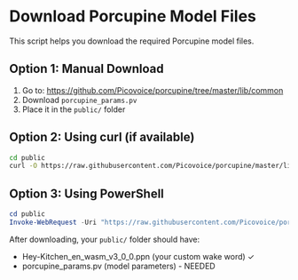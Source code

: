 # Download Porcupine Model Files

This script helps you download the required Porcupine model files.

## Option 1: Manual Download

1. Go to: https://github.com/Picovoice/porcupine/tree/master/lib/common
2. Download `porcupine_params.pv`
3. Place it in the `public/` folder

## Option 2: Using curl (if available)

```bash
cd public
curl -O https://raw.githubusercontent.com/Picovoice/porcupine/master/lib/common/porcupine_params.pv
```

## Option 3: Using PowerShell

```powershell
cd public
Invoke-WebRequest -Uri "https://raw.githubusercontent.com/Picovoice/porcupine/master/lib/common/porcupine_params.pv" -OutFile "porcupine_params.pv"
```

After downloading, your `public/` folder should have:
- Hey-Kitchen_en_wasm_v3_0_0.ppn (your custom wake word) ✓
- porcupine_params.pv (model parameters) - NEEDED
